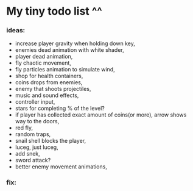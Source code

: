  # My tiny todo list ^^
 ### ideas:
 - increase player gravity when holding down key,
 - enemies dead animation with white shader,
 - player dead animation,
 - fly chaotic movement,
 - fly particles animation to simulate wind,
 - shop for health containers,
 - coins drops from enemies,
 - enemy that shoots projectiles,
 - music and sound effects,
 - controller input,
 - stars for completing % of the level?
 - if player has collected exact amount of coins(or more), arrow shows way to the doors,
 - red fly,
 - random traps,
 - snail shell blocks the player,
 - luceg, just luceg,
 - add snek,
 - sword attack?
 - better enemy movement animations,


 ### fix:


